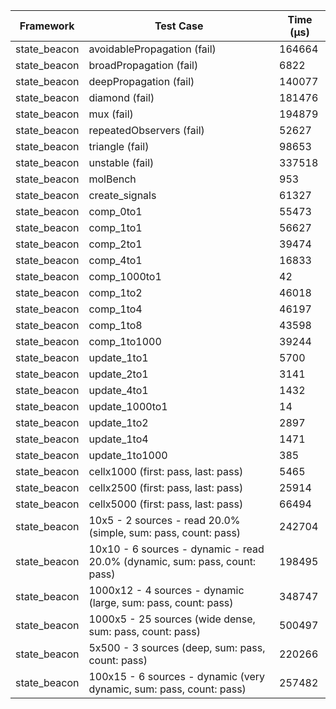 | Framework | Test Case | Time (μs) |
| --- | --- | --- |
| state_beacon | avoidablePropagation (fail) | 164664 |
| state_beacon | broadPropagation (fail) | 6822 |
| state_beacon | deepPropagation (fail) | 140077 |
| state_beacon | diamond (fail) | 181476 |
| state_beacon | mux (fail) | 194879 |
| state_beacon | repeatedObservers (fail) | 52627 |
| state_beacon | triangle (fail) | 98653 |
| state_beacon | unstable (fail) | 337518 |
| state_beacon | molBench | 953 |
| state_beacon | create_signals | 61327 |
| state_beacon | comp_0to1 | 55473 |
| state_beacon | comp_1to1 | 56627 |
| state_beacon | comp_2to1 | 39474 |
| state_beacon | comp_4to1 | 16833 |
| state_beacon | comp_1000to1 | 42 |
| state_beacon | comp_1to2 | 46018 |
| state_beacon | comp_1to4 | 46197 |
| state_beacon | comp_1to8 | 43598 |
| state_beacon | comp_1to1000 | 39244 |
| state_beacon | update_1to1 | 5700 |
| state_beacon | update_2to1 | 3141 |
| state_beacon | update_4to1 | 1432 |
| state_beacon | update_1000to1 | 14 |
| state_beacon | update_1to2 | 2897 |
| state_beacon | update_1to4 | 1471 |
| state_beacon | update_1to1000 | 385 |
| state_beacon | cellx1000 (first: pass, last: pass) | 5465 |
| state_beacon | cellx2500 (first: pass, last: pass) | 25914 |
| state_beacon | cellx5000 (first: pass, last: pass) | 66494 |
| state_beacon | 10x5 - 2 sources - read 20.0% (simple, sum: pass, count: pass) | 242704 |
| state_beacon | 10x10 - 6 sources - dynamic - read 20.0% (dynamic, sum: pass, count: pass) | 198495 |
| state_beacon | 1000x12 - 4 sources - dynamic (large, sum: pass, count: pass) | 348747 |
| state_beacon | 1000x5 - 25 sources (wide dense, sum: pass, count: pass) | 500497 |
| state_beacon | 5x500 - 3 sources (deep, sum: pass, count: pass) | 220266 |
| state_beacon | 100x15 - 6 sources - dynamic (very dynamic, sum: pass, count: pass) | 257482 |
